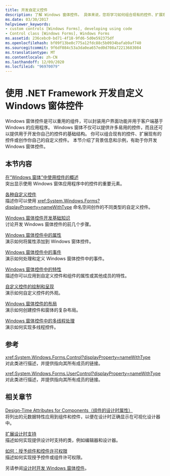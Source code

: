 ```yaml
---
title: 开发自定义控件
description: 了解 Windows 窗体控件。 具体来说，您将学习如何组合现有的控件、扩展现有的控件以及创作您自己的自定义控件。
ms.date: 03/30/2017
helpviewer_keywords:
- custom controls [Windows Forms], developing using code
- Control class [Windows Forms], Windows Forms
ms.assetid: 236cebc0-bd71-4f18-9fd6-5d0e592375df
ms.openlocfilehash: bf09f13be0c775a12fdc88c5b0934bafab9af740
ms.sourcegitcommit: 9f6df084c53a3da0ea657ed0d708a72213683084
ms.translationtype: MT
ms.contentlocale: zh-CN
ms.lasthandoff: 12/09/2020
ms.locfileid: "96970079"
---
```

# <a name="developing-custom-windows-forms-controls-with-the-net-framework"></a>使用 .NET Framework 开发自定义 Windows 窗体控件

Windows 窗体控件是可以重用的组件，可以封装用户界面功能并用于客户端基于 Windows 的应用程序。 Windows 窗体不仅可以提供许多易用的控件，而且还可以提供用于开发你自己的控件的基础结构。 你可以组合现有的控件、扩展现有的控件或创作你自己的自定义控件。 本节介绍了背景信息和示例，有助于你开发 Windows 窗体控件。  
  
## <a name="in-this-section"></a>本节内容  

 [在“Windows 窗体”中使用控件的概述](overview-of-using-controls-in-windows-forms.md)  
 突出显示使用 Windows 窗体应用程序中的控件的重要元素。  
  
 [各种自定义控件](varieties-of-custom-controls.md)  
 描述你可以使用 <xref:System.Windows.Forms?displayProperty=nameWithType> 命名空间创作的不同类型的自定义控件。  
  
 [Windows 窗体控件开发基础知识](windows-forms-control-development-basics.md)  
 讨论开发 Windows 窗体控件的前几个步骤。  
  
 [Windows 窗体控件中的属性](properties-in-windows-forms-controls.md)  
 演示如何将属性添加到 Windows 窗体控件。  
  
 [Windows 窗体控件中的事件](events-in-windows-forms-controls.md)  
 演示如何处理和定义 Windows 窗体控件中的事件。  
  
 [Windows 窗体控件中的特性](attributes-in-windows-forms-controls.md)  
 描述你可以应用到自定义控件和组件的属性或其他成员的特性。  
  
 [自定义控件的绘制和呈现](custom-control-painting-and-rendering.md)  
 演示如何自定义控件的外观。  
  
 [Windows 窗体控件的布局](layout-in-windows-forms-controls.md)  
 演示如何创建控件和窗体的复杂布局。  
  
 [Windows 窗体控件中的多线程处理](multithreading-in-windows-forms-controls.md)  
 演示如何实现多线程控件。  
  
## <a name="reference"></a>参考  

 <xref:System.Windows.Forms.Control?displayProperty=nameWithType>  
 对此类进行描述，并提供指向其所有成员的链接。  
  
 <xref:System.Windows.Forms.UserControl?displayProperty=nameWithType>  
 对此类进行描述，并提供指向其所有成员的链接。  
  
## <a name="related-sections"></a>相关章节  

 [Design-Time Attributes for Components（组件的设计时属性）](/previous-versions/visualstudio/visual-studio-2013/tk67c2t8(v=vs.120))  
 将列出的元数据特性应用到组件和控件，以便在设计时正确显示在可视化设计器中。  
  
 [扩展设计时支持](/previous-versions/visualstudio/visual-studio-2013/37899azc(v=vs.120))  
 描述如何实现提供设计时支持的类，例如编辑器和设计器。  
  
 [如何：授予组件和控件许可权限](/previous-versions/visualstudio/visual-studio-2013/fe8b1eh9(v=vs.120))  
 描述如何实现授予控件或组件许可权限。  
  
 另请参阅[设计时开发 Windows 窗体控件](developing-windows-forms-controls-at-design-time.md)。
